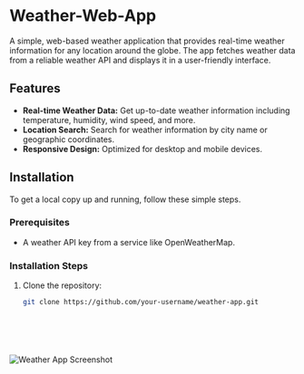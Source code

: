 # Weather-Web-App

A simple, web-based weather application that provides real-time weather information for any location around the globe. The app fetches weather data from a reliable weather API and displays it in a user-friendly interface.

## Features

- **Real-time Weather Data:** Get up-to-date weather information including temperature, humidity, wind speed, and more.
- **Location Search:** Search for weather information by city name or geographic coordinates.
- **Responsive Design:** Optimized for desktop and mobile devices.

## Installation

To get a local copy up and running, follow these simple steps.

### Prerequisites

- A weather API key from a service like OpenWeatherMap.

### Installation Steps

1. Clone the repository:

   ```bash
   git clone https://github.com/your-username/weather-app.git



  



![Weather App Screenshot](src/assets/Screenshot(214).png)
